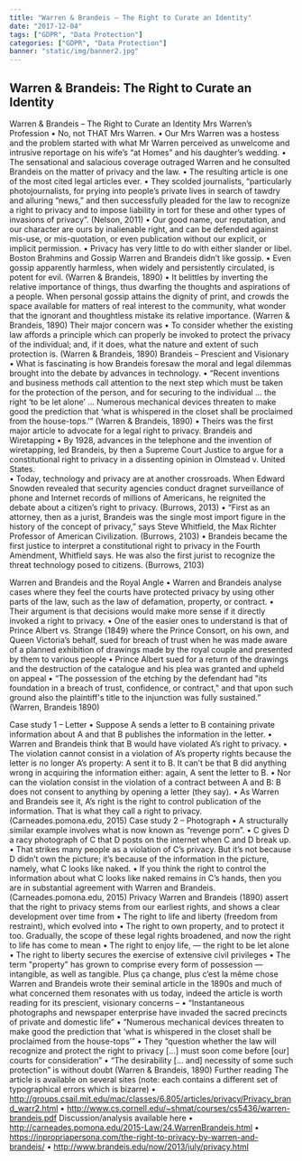 ```yaml
---
title: "Warren & Brandeis – The Right to Curate an Identity"
date: "2017-12-04"
tags: ["GDPR", "Data Protection"]
categories: ["GDPR", "Data Protection"]
banner: "static/img/banner2.jpg"
---
```


## Warren & Brandeis: The Right to Curate an Identity

Warren & Brandeis – 
The Right to Curate an Identity
Mrs Warren’s Profession
•	No, not THAT Mrs Warren.
•	Our Mrs Warren was a hostess and the problem started with what Mr Warren perceived as unwelcome and intrusive reportage on his wife’s “at Homes” and his daughter’s wedding. 
•	The sensational and salacious coverage outraged Warren and he consulted Brandeis on the matter of privacy and the law. 
•	The resulting article is one of the most cited legal articles ever. 
•	They scolded journalists, “particularly photojournalists, for prying into people’s private lives in search of tawdry and alluring “news,” and then successfully pleaded for the law to recognize a right to privacy and to impose liability in tort for these and other types of invasions of privacy”. (Nelson, 2011) 
•	Our good name, our reputation, and our character are ours by inalienable right, and can be defended against mis-use, or mis-quotation, or even publication without our explicit, or implicit permission. 
•	Privacy has very little to do with either slander or libel.
Boston Brahmins and Gossip
Warren and Brandeis didn’t like gossip.
•	Even gossip apparently harmless, when widely and persistently circulated, is potent for evil. (Warren & Brandeis, 1890)
•	It belittles by inverting the relative importance of things, thus dwarfing the thoughts and aspirations of a people. When personal gossip attains the dignity of print, and crowds the space available for matters of real interest to the community, what wonder that the ignorant and thoughtless mistake its relative importance. (Warren & Brandeis, 1890)
Their major concern was 
•	To consider whether the existing law affords a principle which can properly be invoked to protect the privacy of the individual; and, if it does, what the nature and extent of such protection is. (Warren & Brandeis, 1890)
Brandeis – Prescient and Visionary
•	What is fascinating is how Brandeis foresaw the moral and legal dilemmas brought into the debate by advances in technology. 
•	“Recent inventions and business methods call attention to the next step which must be taken for the protection of the person, and for securing to the individual … the right ‘to be let alone’ … Numerous mechanical devices threaten to make good the prediction that ‘what is whispered in the closet shall be proclaimed from the house-tops.’” (Warren & Brandeis, 1890)
•	Theirs was the first major article to advocate for a legal right to privacy.
Brandeis and Wiretapping
•	By 1928, advances in the telephone and the invention of wiretapping, led Brandeis, by then a Supreme Court Justice to argue for a constitutional right to privacy in a dissenting opinion in Olmstead v. United States.  
•	Today, technology and privacy are at another crossroads. When Edward Snowden revealed that security agencies conduct dragnet surveillance of phone and Internet records of millions of Americans, he reignited the debate about a citizen’s right to privacy. (Burrows, 2013)
•	“First as an attorney, then as a jurist, Brandeis was the single most import figure in the history of the concept of privacy,” says Steve Whitfield, the Max Richter Professor of American Civilization. (Burrows, 2103)
•	Brandeis became the first justice to interpret a constitutional right to privacy in the Fourth Amendment, Whitfield says. He was also the first jurist to recognize the threat technology posed to citizens. (Burrows, 2103)

Warren and Brandeis and the Royal Angle
•	Warren and Brandeis analyse cases where they feel the courts have protected privacy by using other parts of the law, such as the law of defamation, property, or contract.
•	Their argument is that decisions would make more sense if it directly invoked a right to privacy.
•	One of the easier ones to understand is that of Prince Albert vs. Strange (1849) where the Prince Consort, on his own, and Queen Victoria’s behalf, sued for breach of trust when he was made aware of a planned exhibition of drawings made by the royal couple and presented by them to various people
•	Prince Albert sued for a return of the drawings and the destruction of the catalogue and his plea was granted and upheld on appeal
•	“The possession of the etching by the defendant had "its foundation in a breach of trust, confidence, or contract," and that upon such ground also the plaintiff's title to the injunction was fully sustained.” (Warren, Brandeis 1890)



Case study 1 – Letter
•	Suppose A sends a letter to B containing private information about A and that B publishes the information in the letter.
•	 Warren and Brandeis think that B would have violated A’s right to privacy. 
•	The violation cannot consist in a violation of A’s property rights because the letter is no longer A’s property: A sent it to B. It can’t be that B did anything wrong in acquiring the information either: again, A sent the letter to B. 
•	Nor can the violation consist in the violation of a contract between A and B: B does not consent to anything by opening a letter (they say). 
•	As Warren and Brandeis see it, A’s right is the right to control publication of the information. That is what they call a right to privacy. (Carneades.pomona.edu, 2015)
Case study 2 – Photograph
•	A structurally similar example involves what is now known as “revenge porn”. 
•	C gives D a racy photograph of C that D posts on the internet when C and D break up. 
•	That strikes many people as a violation of C’s privacy. But it’s not because D didn’t own the picture; it’s because of the information in the picture, namely, what C looks like naked. 
•	If you think the right to control the information about what C looks like naked remains in C’s hands, then you are in substantial agreement with Warren and Brandeis. (Carneades.pomona.edu, 2015)
Privacy
Warren and Brandeis (1890) assert that the right to privacy stems from our earliest rights, and shows a clear development over time from 
•	The right to life and liberty (freedom from restraint), which evolved into 
•	The right to own property, and to protect it too.
Gradually, the scope of these legal rights broadened, and now the right to life has come to mean 
•	The right to enjoy life, — the right to be let alone
•	The right to liberty secures the exercise of extensive civil privileges 
•	The term "property" has grown to comprise every form of possession — intangible, as well as tangible.
Plus ça change, plus c’est la même chose
Warren and Brandeis wrote their seminal article in the 1890s and much of what concerned them resonates with us today, indeed the article is worth reading for its prescient, visionary concerns – 
•	“Instantaneous photographs and newspaper enterprise have invaded the sacred precincts of private and domestic life”
•	“Numerous mechanical devices threaten to make good the prediction that ‘what is whispered in the closet shall be proclaimed from the house-tops’”
•	They “question whether the law will recognize and protect the right to privacy […] must soon come before [our] courts for consideration”
•	“The desirability [… and] necessity of some such protection” is without doubt
(Warren & Brandeis, 1890)
Further reading
The article is available on several sites (note:  each contains a different set of typographical errors which is bizarre)
•	http://groups.csail.mit.edu/mac/classes/6.805/articles/privacy/Privacy_brand_warr2.html
•	http://www.cs.cornell.edu/~shmat/courses/cs5436/warren-brandeis.pdf
Discussion/analysis available here
•	http://carneades.pomona.edu/2015-Law/24.WarrenBrandeis.html
•	https://inpropriapersona.com/the-right-to-privacy-by-warren-and-brandeis/
•	http://www.brandeis.edu/now/2013/july/privacy.html

